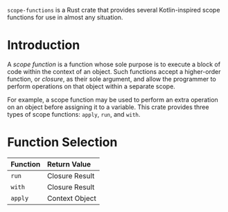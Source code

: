 `scope-functions` is a Rust crate that provides several Kotlin-inspired scope functions for use in almost any situation.

# Introduction

A *scope function* is a function whose sole purpose is to execute a block of code within the context of an object. Such functions accept a higher-order function, or *closure*, as their sole argument, and allow the programmer to perform operations on that object within a separate scope.

For example, a scope function may be used to perform an extra operation on an object before assigning it to a variable. This crate provides three types of scope functions: `apply`, `run`, and `with`.

# Function Selection

Function | Return Value
:-- | :--
`run` | Closure Result
`with` | Closure Result
`apply` | Context Object
